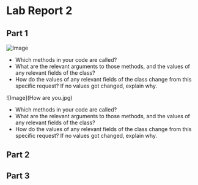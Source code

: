 # Lab Report 2
## Part 1
![Image](Hello.jpg)
- Which methods in your code are called?
- What are the relevant arguments to those methods, and the values of any relevant fields of the class?
- How do the values of any relevant fields of the class change from this specific request? If no values got changed, explain why.

![Image](How are you.jpg)
- Which methods in your code are called?
- What are the relevant arguments to those methods, and the values of any relevant fields of the class?
- How do the values of any relevant fields of the class change from this specific request? If no values got changed, explain why.

## Part 2

## Part 3
